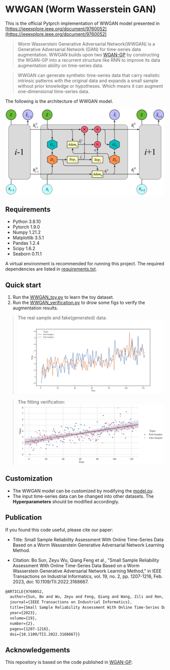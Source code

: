 # WWGAN (Worm Wasserstein GAN)

This is the official Pytprch implementation of WWGAN model presented in [https://ieeexplore.ieee.org/document/9760052](https://ieeexplore.ieee.org/document/9760052)

> Worm Wasserstein Generative Adversarial Network(WWGAN) is a Generative Adversarial Network (GAN) for time-series data augmentation. WWGAN builds upon two [WGAN-GP](https://github.com/caogang/wgan-gp) by constructing the WGAN-GP into a recurrent structure like RNN to improve its data augmentation ability on time-series data. 

> WWGAN can generate synthetic time-series data that carry realistic intrinsic patterns with the original data and expands a small sample without prior knowledge or hypotheses. Which means it can augment one-dimensional time-series data.

The following is the architecture of WWGAN model.

![WWGAN architecture](/WWGAN%20architecture.png)

## Requirements

- Python 3.8.10
- Pytorch 1.9.0
- Numpy 1.21.2
- Matplotlib 3.5.1
- Pandas 1.2.4
- Scipy 1.6.2
- Seaborn 0.11.1

A virtual environment is recommended for running this project. The required dependencies are listed in [requirements.txt](/requirements.txt).

## Quick start

1. Run the [WWGAN_toy.py](/WWGAN_toy.py) to learn the toy dataset.
2. Run the [WWGAN_verification.py](/WWGAN_verification.py) to drow some figs to verify the augmentation results.

> The real sample and fake(generated) data:
![Real & fake verification](/Real%20%26%20Fake.png)

> The fitting verification:
![Real & fake verification](/FinalOut.png)

## Customization 

- The WWGAN model can be customized by modifying the [model.py](/model.py).
- The input time-series data can be changed into other datasets. The **Hyperparameters** should be modified accordingly.

## Publication

If you found this code useful, please cite our paper:

- Title: Small Sample Reliability Assessment With Online Time-Series Data Based on a Worm Wasserstein Generative Adversarial Network Learning Method.

- Citation: Bo Sun, Zeyu Wu, Qiang Feng et al., "Small Sample Reliability Assessment With Online Time-Series Data Based on a Worm Wasserstein Generative Adversarial Network Learning Method," in IEEE Transactions on Industrial Informatics, vol. 19, no. 2, pp. 1207-1216, Feb. 2023, doi: 10.1109/TII.2022.3168667.

```tex
@ARTICLE{9760052,
  author={Sun, Bo and Wu, Zeyu and Feng, Qiang and Wang, Zili and Ren, Yi and Yang, Dezhen and Xia, Quan},
  journal={IEEE Transactions on Industrial Informatics}, 
  title={Small Sample Reliability Assessment With Online Time-Series Data Based on a Worm Wasserstein Generative Adversarial Network Learning Method}, 
  year={2023},
  volume={19},
  number={2},
  pages={1207-1216},
  doi={10.1109/TII.2022.3168667}}
```

## Acknowledgements

This repository is based on the code published in [WGAN-GP](https://github.com/caogang/wgan-gp).